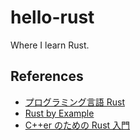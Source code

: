 # hello-rust

Where I learn Rust.

## References

* [プログラミング言語 Rust](http://rust-lang-ja.github.io/the-rust-programming-language-ja/1.6/book/)
* [Rust by Example](http://rust-lang-ja.org/rust-by-example/)
* [C++er のための Rust 入門](https://qiita.com/EqualL2/items/a232ab0855f145bd5997)
